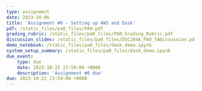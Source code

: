 ```yaml
---
type: assignment
date: 2023-10-06
title: 'Assignment #0 - Setting up AWS and Dask'
pdf: /static_files/pa0_files/PA0.pdf
grading_rubric: /static_files/pa0_files/PA0_Grading_Rubric.pdf
discussion_slides: /static_files/pa0_files/DSC204A_PA0_TADiscussion.pdf
demo_notebook: /static_files/pa0_files/dask_demo.ipynb
system_setup_summary: /static_files/pa0_files/dask_demo.ipynb
due_event: 
    type: due
    date: 2023-10-22 23:59:00 +0000
    description: 'Assignment #0 due'
due: 2023-10-22 23:59:00 +0000
---
```

